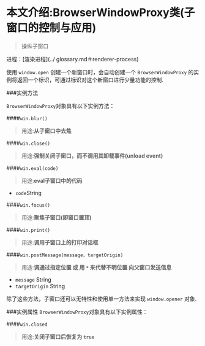 # 本文介绍:BrowserWindowProxy类(子窗口的控制与应用)

>操纵子窗口

进程：[渲染进程](../ glossary.md＃renderer-process)        

使用 `window.open` 创建一个新窗口时，会自动创建一个 `BrowserWindowProxy`  的实例将返回一个标识，可通过标识对这个新窗口进行少量功能的控制.

###实例方法

`BrowserWindowProxy`对象具有以下实例方法：

####`win.blur()`
> 用途:**从子窗口中去焦**

####`win.close()`
> 用途:**强制关闭子窗口，而不调用其卸载事件(unload event)**

####`win.eval(code)`
> 用途:**eval子窗口中的代码**

* `code`String

####`win.focus()`
> 用途:**聚焦子窗口(即窗口置顶)**

####`win.print()`
> 用途:**调用子窗口上的打印对话框**

####`win.postMessage(message，targetOrigin)`
> 用途:**调通过指定位置 或 用 `*` 来代替不明位置 向父窗口发送信息**
* `message` String
* `targetOrigin` String

除了这些方法，子窗口还可以无特性和使用单一方法来实现  `window.opener` 对象.

###实例属性
`BrowserWindowProxy`对象具有以下实例属性：

####`win.closed`
> 用途:**关闭子窗口后恢复为 `true`**